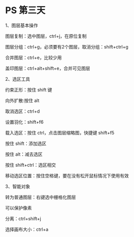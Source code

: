 # PS 第三天

1、图层基本操作

图层复制：选中图层，ctrl+j，在原位复制

图层分组：ctrl+g，必须要有2个图层，取消分组：shift+ctrl+g

合并图层：ctrl+e，比较少用

盖印图层：ctrl+alt+shift+e，合并可见图层



2、选区工具

约束正形：按住 shift 键

向外扩散:按住 alt

取消选区：ctrl+d

设置羽化：shift+f6

载入选区：按住 ctrl，点击图层缩略图，快捷键 shift+f5

按住 shift：添加选区

按住 alt：减去选区

按住 shift+ctrl：选区相交

移动选区位置：按住空格键，要在没有松开鼠标情况下使用有效



3、智能对象

转为普通图层：右键选中栅格化图层

可以保护像素

分离：ctrl+shift+j



选择画布大小：ctrl+a



